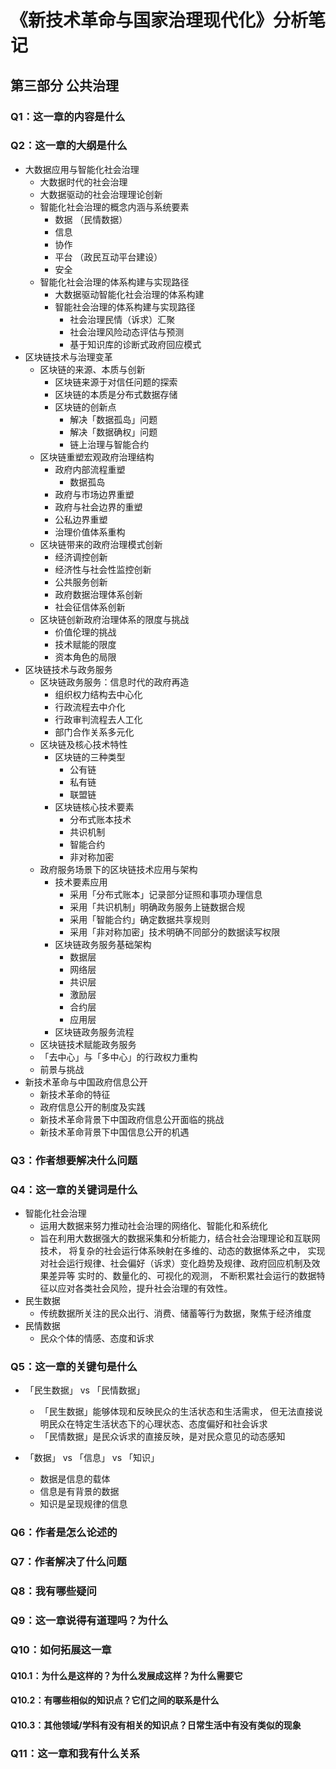 # 《新技术革命与国家治理现代化》分析笔记

## 第三部分 公共治理

### Q1：这一章的内容是什么

### Q2：这一章的大纲是什么

- 大数据应用与智能化社会治理
  - 大数据时代的社会治理
  - 大数据驱动的社会治理理论创新
  - 智能化社会治理的概念内涵与系统要素
    - 数据 （民情数据）
    - 信息
    - 协作
    - 平台 （政民互动平台建设）
    - 安全
  - 智能化社会治理的体系构建与实现路径
    - 大数据驱动智能化社会治理的体系构建
    - 智能社会治理的体系构建与实现路径
      - 社会治理民情（诉求）汇聚
      - 社会治理风险动态评估与预测
      - 基于知识库的诊断式政府回应模式
- 区块链技术与治理变革
  - 区块链的来源、本质与创新
    - 区块链来源于对信任问题的探索
    - 区块链的本质是分布式数据存储
    - 区块链的创新点
      - 解决「数据孤岛」问题
      - 解决「数据确权」问题
      - 链上治理与智能合约
  - 区块链重塑宏观政府治理结构
    - 政府内部流程重塑
      - 数据孤岛
    - 政府与市场边界重塑
    - 政府与社会边界的重塑
    - 公私边界重塑
    - 治理价值体系重构
  - 区块链带来的政府治理模式创新
    - 经济调控创新
    - 经济性与社会性监控创新
    - 公共服务创新
    - 政府数据治理体系创新
    - 社会征信体系创新
  - 区块链创新政府治理体系的限度与挑战
    - 价值伦理的挑战
    - 技术赋能的限度
    - 资本角色的局限
- 区块链技术与政务服务
  - 区块链政务服务：信息时代的政府再造
    - 组织权力结构去中心化
    - 行政流程去中介化
    - 行政审判流程去人工化
    - 部门合作关系多元化
  - 区块链及核心技术特性
    - 区块链的三种类型
      - 公有链
      - 私有链
      - 联盟链
    - 区块链核心技术要素
      - 分布式账本技术
      - 共识机制
      - 智能合约
      - 非对称加密
  - 政府服务场景下的区块链技术应用与架构
    - 技术要素应用
      - 采用「分布式账本」记录部分证照和事项办理信息
      - 采用「共识机制」明确政务服务上链数据合规
      - 采用「智能合约」确定数据共享规则
      - 采用「非对称加密」技术明确不同部分的数据读写权限
    - 区块链政务服务基础架构
      - 数据层
      - 网络层
      - 共识层
      - 激励层
      - 合约层
      - 应用层
    - 区块链政务服务流程
  - 区块链技术赋能政务服务
  - 「去中心」与「多中心」的行政权力重构
  - 前景与挑战
- 新技术革命与中国政府信息公开
  - 新技术革命的特征
  - 政府信息公开的制度及实践
  - 新技术革命背景下中国政府信息公开面临的挑战
  - 新技术革命背景下中国信息公开的机遇

### Q3：作者想要解决什么问题

### Q4：这一章的关键词是什么

- 智能化社会治理
  - 运用大数据来努力推动社会治理的网络化、智能化和系统化
  - 旨在利用大数据强大的数据采集和分析能力，结合社会治理理论和互联网技术，
    将复杂的社会运行体系映射在多维的、动态的数据体系之中，
    实现对社会运行规律、社会偏好（诉求）变化趋势及规律、政府回应机制及效果差异等
    实时的、数量化的、可视化的观测，
    不断积累社会运行的数据特征以应对各类社会风险，提升社会治理的有效性。
- 民生数据
  - 传统数据所关注的民众出行、消费、储蓄等行为数据，聚焦于经济维度
- 民情数据
  - 民众个体的情感、态度和诉求

### Q5：这一章的关键句是什么

- 「民生数据」 vs 「民情数据」
  - 「民生数据」能够体现和反映民众的生活状态和生活需求，
    但无法直接说明民众在特定生活状态下的心理状态、态度偏好和社会诉求
  - 「民情数据」是民众诉求的直接反映，是对民众意见的动态感知

- 「数据」 vs 「信息」 vs 「知识」
  - 数据是信息的载体
  - 信息是有背景的数据
  - 知识是呈现规律的信息

### Q6：作者是怎么论述的

### Q7：作者解决了什么问题

### Q8：我有哪些疑问

### Q9：这一章说得有道理吗？为什么

### Q10：如何拓展这一章

#### Q10.1：为什么是这样的？为什么发展成这样？为什么需要它

#### Q10.2：有哪些相似的知识点？它们之间的联系是什么

#### Q10.3：其他领域/学科有没有相关的知识点？日常生活中有没有类似的现象

### Q11：这一章和我有什么关系
